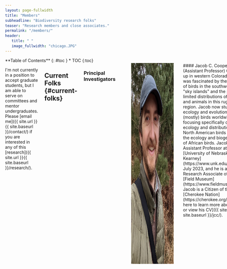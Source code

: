 ```yaml
---
layout: page-fullwidth
title: "Members"
subheadline: "Biodiversity research folks"
teaser: "Research members and close associates."
permalink: "/members/"
header:
   title: " "
   image_fullwidth: "chicago.JPG"
---
```

<div class="row">
<div class="medium-4 medium-push-8 columns" markdown="1">
<div class="panel radius" markdown="1">
**Table of Contents**
{: #toc }
*  TOC
{:toc}
</div>
</div><!-- /.medium-4.columns -->

<div class="medium-8 medium-pull-4 columns" markdown="1">

I'm not currently in a position to accept graduate students, but I am able to serve on committees and mentor undergraduates. Please [email me]({{ site.url }}{{ site.baseurl }}/contact/) if you are interested in any of this [research]({{ site.url }}{{ site.baseurl }}/research/).
	
## Current Folks   {#current-folks}

### Principal Investigators
<br>

<img align="left" src="/images/cooper.jpg" alt="cooper" width="140" hspace="10"/>
#### Jacob C. Cooper (Assistant Professor)
Growing up in western Colorado, Jacob was fascinated by the diversity of birds in the southwestern "sky islands" and the patchy, limited distributions of plants and animals in this rugged region. Jacob now studies the ecology and evolution of (mostly) birds worldwide, focusing specifically on the ecology and distribution of North American birds and on the ecology and biogeography of African birds. Jacob is an Assistant Professor at the [University of Nebraska at Kearney](https://www.unk.edu/) since July 2023, and he is a Research Associate of the [Field Museum](https://www.fieldmuseum.org). Jacob is a Citizen of the [Cherokee Nation](https://cherokee.org/). [Click here to learn more about Jacob or view his CV]({{ site.url }}{{ site.baseurl }}/jcc/).
<br><br>

<img align="left" src="/images/eidem.jpg" alt="eidem" width="140" hspace="10"/>
#### Nate Eidem (Lecturer)
A recent convert to collecting bird-related data, Nate is a geographer by trade. He is especially interested in the relationships between river basins and the people, flora, and fauna that inhabit them. Equally adept at ArcGIS and wrestling, Nate has had a varied career that leaves him uniquely capable to tackle biodiversity related research questions. Nate is a Lecturer at the [University of Nebraska at Kearney](https://www.unk.edu/).

--------

### Graduate Students
<br>

<img align="left" src="/images/huryn.jpg" alt="huryn" width="140" hspace="10">
#### Eugene Huryn

Eugene Huryn is an incoming graduate student into the lab at UNK. Eugene is broadly interested in species ecology and diversification, especially as it relates to the evolution of diversity on earth. Eugene's research will focus on disentangling the dynamics of contact zones between closely related species in Nebraska. Eugene is a native of both Alberta and Alabama, having completed his undergraduate degree at the [University of Alabama](https://www.ua.edu/).

--------

### Undergrads
<br>

<img align="left" src="/images/maddie_cropped_resize.jpeg" alt="maddie" width="140" hspace="10">
#### Maddie Bengston
Maddie is an undergraduate who is an Honors Student and [URF Scholar at the University of Nebraska at Kearney](https://www.unk.edu/academics/undergraduate_research/undergraduate-research-fellows.php), where she has gained a wide range of class and research experiences during her journey towards becoming a dermatologist. Using field surveys and computer modeling, Maddie works to improve our understanding of [Eastern Screech-Owl *Megascops asio*](https://en.wikipedia.org/wiki/Eastern_screech_owl) distributions within the state of Nebraska.

#### Darcey Lindsey
Darcey is an undergraduate who is interested in wildlife and ecology. She is working on studying the contact zone between different populations of birds in the Great Plains, namely [*Pipilo*](https://en.wikipedia.org/wiki/Pipilo) towhees in the Nebraska Sandhills.

--------
--------
	
## Past Folks   {#past-folks}

### Undergraduates
<br>

<img align="left" src="/images/josh_bell.jpeg" alt="josh" width="140" hspace="10"/>
#### Josh G. Bell
Josh is broadly interested in ecology and conservation, and blends his holistic views of nature with hands-on and theoretical research. Josh was awarded a [K-INBRE Summer Scholar](https://www.k-inbre.org/) grant in 2023 to study the distribution of [Chihuahuan Meadowlarks *Sturnella lilianae*](https://en.wikipedia.org/wiki/Chihuahuan_meadowlark) in the grasslands of the southwestern United States. Josh is currently an undergrad at [Haskell Indian Nations University](https://www.haskell.edu/).

#### Mélusine Velde
Mélusine is broadly interested in conservation and biodiversity. Equally at home in the US and France, Mélusine has worked on a variety of projects on three continents, and her [undergraduate thesis](https://doi.org/10.1101/2023.01.13.523331) focused on testing the predictions of ecological niche models in Costa Rica. Mélusine recently completed a Masters at Imperial College, Silwood Park.
<br><br>
	
<img align="left" src="/images/sara.jpg" alt="sara" width="140" hspace="10"/>
#### Sara Velásquez Restrepo
Sara is broadly interested in biodiversity and conservation, and enjoys birding and traveling. Her undergraduate thesis focused on studying ecological niche diversity in cotingas in South America. Sara is currently pursuing a Masters at the Universidad EAFIT in Medellín working on methods to use environmental DNA to detect rare taxa. She was recently awarded a Fulbright Fellowship to pursue a PhD in the United States.
<br><br>
	
--------
--------
	
## Other Members   {#other-members}
<br>

<img align="left" src="/images/gracie.jpg" alt="gracie" width="140" hspace="10"/>
#### Gracie Lou Cooper
Gracie is particularly interested in the temporal ecology of rabbits, squirrels, and opossums in her yard. She also studies physics related to spherical objects, particularly when these objects are thrown at high speed.
